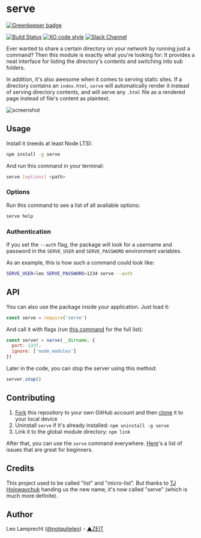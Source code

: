 # serve

[![Greenkeeper badge](https://badges.greenkeeper.io/zeit/serve.svg)](https://greenkeeper.io/)

[![Build Status](https://travis-ci.org/zeit/serve.svg?branch=master)](https://travis-ci.org/zeit/serve)
[![XO code style](https://img.shields.io/badge/code_style-XO-5ed9c7.svg)](https://github.com/sindresorhus/xo)
[![Slack Channel](http://zeit-slackin.now.sh/badge.svg)](https://zeit.chat/)

Ever wanted to share a certain directory on your network by running just a command? Then this module is exactly what you're looking for: It provides a neat interface for listing the directory's contents and switching into sub folders.

In addition, it's also awesome when it comes to serving static sites. If a directory contains an `index.html`, `serve` will automatically render it instead of serving directory contents, and will serve any `.html` file as a rendered page instead of file's content as plaintext.

![screenshot](https://raw.githubusercontent.com/zeit/art/4bafffc43b38f3b796eb2f9071292d13d129a7d8/serve/example.png)

## Usage

Install it (needs at least Node LTS):

```bash
npm install -g serve
```

And run this command in your terminal:

```bash
serve [options] <path>
```

### Options

Run this command to see a list of all available options:

```bash
serve help
```

### Authentication

If you set the `--auth` flag, the package will look for a username and password in the `SERVE_USER` and `SERVE_PASSWORD` environment variables.

As an example, this is how such a command could look like:

```bash
SERVE_USER=leo SERVE_PASSWORD=1234 serve --auth
```

## API

You can also use the package inside your application. Just load it:

```js
const serve = require('serve')
```

And call it with flags (run [this command](#options) for the full list):

```js
const server = serve(__dirname, {
  port: 1337,
  ignore: ['node_modules']
})
```

Later in the code, you can stop the server using this method:

```js
server.stop()
```

## Contributing

1. [Fork](https://help.github.com/articles/fork-a-repo/) this repository to your own GitHub account and then [clone](https://help.github.com/articles/cloning-a-repository/) it to your local device
2. Uninstall `serve` if it's already installed: `npm uninstall -g serve`
3. Link it to the global module directory: `npm link`

After that, you can use the `serve` command everywhere. [Here](https://github.com/zeit/serve/issues?q=is%3Aissue+is%3Aopen+label%3A%22good+for+beginners%22)'s a list of issues that are great for beginners.

## Credits

This project used to be called "list" and "micro-list". But thanks to [TJ Holowaychuk](https://github.com/tj) handing us the new name, it's now called "serve" (which is much more definite).

## Author

Leo Lamprecht ([@notquiteleo](https://twitter.com/notquiteleo)) - [▲ZEIT](https://zeit.co)
